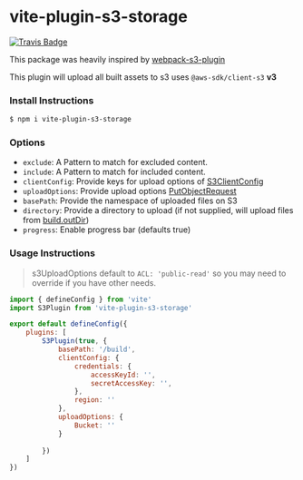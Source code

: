 
vite-plugin-s3-storage
===
[![Travis Badge](https://api.travis-ci.org/Froxz/vite-plugin-s3.svg?branch=master)](https://travis-ci.org/Froxz/vite-plugin-s3)

This package was heavily inspired by [webpack-s3-plugin](https://www.npmjs.com/package/webpack-s3-plugin)

This plugin will upload all built assets to s3 uses `@aws-sdk/client-s3` **v3**


### Install Instructions

```bash
$ npm i vite-plugin-s3-storage
```

### Options

- `exclude`: A Pattern to match for excluded content.
- `include`: A Pattern to match for included content.
- `clientConfig`: Provide keys for upload options of [S3ClientConfig](https://docs.aws.amazon.com/AWSJavaScriptSDK/v3/latest/clients/client-s3/interfaces/s3clientconfig.html)
- `uploadOptions`: Provide upload options [PutObjectRequest](https://docs.aws.amazon.com/AWSJavaScriptSDK/v3/latest/clients/client-s3/interfaces/putobjectrequest.html)
- `basePath`: Provide the namespace of uploaded files on S3
- `directory`: Provide a directory to upload (if not supplied, will upload files from [build.outDir](https://vitejs.dev/config/build-options.html#build-outdir))
- `progress`: Enable progress bar (defaults true)

### Usage Instructions

> s3UploadOptions default to `ACL: 'public-read'` so you may need to override if you have other needs.

```javascript
import { defineConfig } from 'vite'
import S3Plugin from 'vite-plugin-s3-storage'

export default defineConfig({
    plugins: [
        S3Plugin(true, {
            basePath: '/build',
            clientConfig: {
                credentials: {
                    accessKeyId: '',
                    secretAccessKey: '',
                },
                region: ''
            },
            uploadOptions: {
                Bucket: ''
            }
            
        })
    ]
})
```